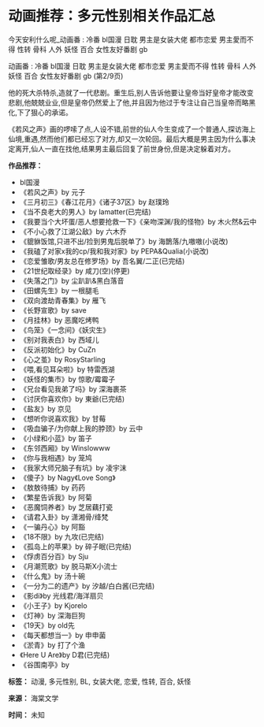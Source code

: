 # 动画推荐：多元性别相关作品汇总

今天安利什么呢\_动画番 : 冷番 bl国漫 日耽 男主是女装大佬 都市恋爱 男主愛而不得 性转 骨科 人外 妖怪 百合 女性友好番剧 gb

动画番 : 冷番 bl国漫 日耽 男主是女装大佬 都市恋爱 男主愛而不得 性转 骨科 人外 妖怪 百合 女性友好番剧 gb (第2/9页) 

他的死大杀特杀,造就了一代悲剧。重生后,别人告诉他要让皇帝当好皇帝才能改变悲剧,他兢兢业业,但是皇帝仍然爱上了他,并且因为他过于专注让自己当皇帝而略黑化,下了狠心的承诺。

《若风之声》画的啰嗦了点,人设不错,前世的仙人今生变成了一个普通人,探访海上仙境,重遇,然而他们都已经忘了对方,却又一次轮回。最后大概是男主因为什么事决定离开,仙人一直在找他,结果男主最后回复了前世身份,但是决定躲着对方。

**作品推荐：**
- bl国漫    
- 《若风之声》by 元子    
- 《三月初三》《春江花月》《诸子37区》by 赵璞玲    
- 《当不良老大的男人》by lamatter(已完结)    
- 《我要当个大坏蛋/恶人想要抢救一下》《亲吻深渊/我的怪物》by 木火然&云中    
- 《不小心救了江湖公敌》by 六木乔    
- 《貔貅饭馆,只进不出/捡到男鬼后脱单了》by 海鵲落/九嗷嗷(小说改)    
- 《我磕了对家x我的cp/我和我对家》by PEPA&Qualia(小说改)    
- 《恋爱雏歌/男友总在修罗场》by 吾名翼/二正(已完结)    
- 《21世纪取经录》by 咸刀(空)(停更)    
- 《失落之门》by 尘趴趴&黑白落音    
- 《田螺先生》by 一根腿毛    
- 《双向渡劫青春集》by 雁飞    
- 《长野宣歌》by save    
- 《月挂林》by 恶魔吃烤鸭    
- 《鸟笼》《一念间》《妖灾生》    
- 《别对我表白》by 西域儿    
- 《反派初始化》by CuZn    
- 《心之茧》by RosyStarling    
- 《喂,看见耳朵啦》by 特雷西湖    
- 《妖怪的集市》by 惊歌/霉霉子    
- 《兄台看见我弟了吗》by 深海裹茶    
- 《讨厌你喜欢你》by 東爺(已完结)    
- 《盐友》by 京见    
- 《想听你说喜欢我》by 甘莓    
- 《吸血骗子/为你献上我的脖颈》by 云中    
- 《小绿和小蓝》by 笛子    
- 《东邻西厢》by Winslowww    
- 《你与我相遇》by 笼鸠    
- 《我家大师兄脑子有坑》by 凌宇沫    
- 《傻子》by Nagy《Love Song》    
- 《敖敖待捕》by 药药    
- 《繁星告诉我》by 阿菊    
- 《恶魔饲养者》by 芝居藕打瓷    
- 《请君入卦》by 潇湘骨/绛梵    
- 《一骗丹心》by 阿豁    
- 《18不限》by 九攻(已完结)    
- 《孤岛上的苹果》by 碎子眠(已完结)    
- 《俘虏百分百》by Sju    
- 《月潮荒歌》by 脱马斯X小流士    
- 《什么鬼》by 汤十碗    
- 《一分为二的遗产》by 汐越/白白酱(已完结)    
- 《影di》by 光线君/海洋扇贝    
- 《小王子》by Kjorelo    
- 《灯神》by 深海巨狗    
- 《19天》by old先    
- 《每天都想当一》by 申申菌    
- 《淤青》by 打了个渔    
- 《Here U Are》by D君(已完结)    
- 《谷围南亭》by 

**标签：** 动漫, 多元性别, BL, 女装大佬, 恋爱, 性转, 百合, 妖怪  

**来源：** 海棠文学  

**时间：** 未知  
